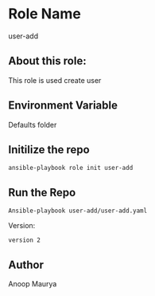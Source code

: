 Role Name
=========
user-add

About this role: 
------------
This role is used create user

Environment Variable
-------------
Defaults folder

Initilize the repo
---------------
```
ansible-playbook role init user-add
```

Run the Repo
--------------------
```
Ansible-playbook user-add/user-add.yaml
```

Version:
```
version 2
```

Author
-------
Anoop Maurya